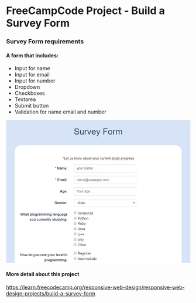 # FreeCampCode Project - Build a Survey Form

### Survey Form requirements 
#### A form that includes:
- Input for name
- Input for email
- Input for number
- Dropdown
- Checkboxes
- Textarea
- Submit button
- Validation for name email and number
<img src='SurveyForm.JPG'>

#### More detail about this project
https://learn.freecodecamp.org/responsive-web-design/responsive-web-design-projects/build-a-survey-form
